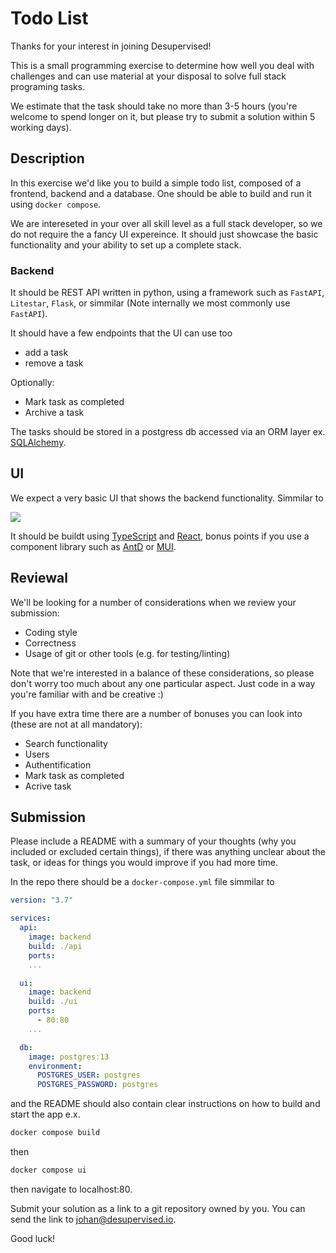 # Todo List

Thanks for your interest in joining Desupervised!

This is a small programming exercise to determine how well you deal with
challenges and can use material at your disposal to solve full stack programing tasks.

We estimate that the task should take no more than 3-5 hours (you're welcome to
spend longer on it, but please try to submit a solution within 5 working days).

## Description

In this exercise we'd like you to build a simple todo list, composed of a frontend,
backend and a database. One should be able to build and run it using `docker compose`.

We are intereseted in your over all skill level as a full stack developer, so we do not
require the a fancy UI expereince. It should just showcase the basic functionality
and your ability to set up a complete stack.

### Backend
It should be REST API written in python, using a framework such as `FastAPI`, `Litestar`, `Flask`,
or simmilar (Note internally we most commonly use `FastAPI`).

It should have a few endpoints that the UI can use too
 - add a task
 - remove a task

Optionally:
 - Mark task as completed
 - Archive a task

The tasks should be stored in a postgress db accessed via an ORM layer
ex. [SQLAlchemy](https://docs.sqlalchemy.org/en/20/orm/).

## UI
We expect a very basic UI that shows the backend functionality. Simmilar to

![](basic_ui.png)


It should be buildt using [TypeScript](https://www.typescriptlang.org/) and [React](https://react.dev/), bonus points
if you use a component library such as [AntD](https://ant.design/) or [MUI](https://mui.com/).

## Reviewal

We'll be looking for a number of considerations when we review your submission:

- Coding style
- Correctness
- Usage of git or other tools (e.g. for testing/linting)

Note that we're interested in a balance of these considerations, so please don't
worry too much about any one particular aspect. Just code in a way you're
familiar with and be creative :)

If you have extra time there are a number of bonuses you can look into (these
are not at all mandatory):

- Search functionality
- Users
- Authentification
- Mark task as completed
- Acrive task

## Submission

Please include a README with a summary of your thoughts (why you included or
excluded certain things), if there was anything unclear about the task, or ideas
for things you would improve if you had more time.

In the repo there should be a `docker-compose.yml` file simmilar to

```yml
version: "3.7"

services:
  api:
    image: backend
    build: ./api
    ports:
    ...

  ui:
    image: backend
    build: ./ui
    ports:
      - 80:80
    ...

  db:
    image: postgres:13
    environment:
      POSTGRES_USER: postgres
      POSTGRES_PASSWORD: postgres

```

and the README should also contain clear instructions on how to build and start the app e.x.

```bash
docker compose build
```
then
```bash
docker compose ui
```
then navigate to localhost:80.


Submit your solution as a link to a git repository owned by you. You can send
the link to [johan@desupervised.io](mailto:johan@desupervised.io).

Good luck!
